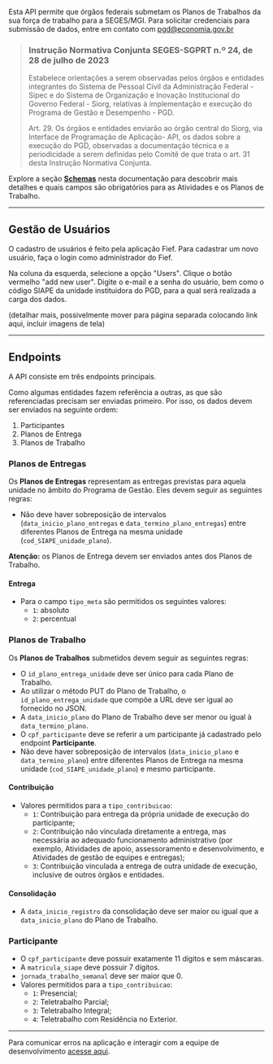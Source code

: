 Esta API permite que órgãos federais submetam os Planos de Trabalhos da
sua força de trabalho para a SEGES/MGI. Para solicitar credenciais para
submissão de dados, entre em contato com
[pgd@economia.gov.br](mailto:pgd@economia.gov.br)

> ### Instrução Normativa Conjunta SEGES-SGPRT n.º 24, de 28 de julho de 2023
>
> Estabelece orientações a serem observadas pelos órgãos e entidades
> integrantes do Sistema de Pessoal Civil da Administração Federal -
> Sipec e do Sistema de Organização e Inovação Institucional do Governo
> Federal - Siorg, relativas à implementação e execução do Programa de
> Gestão e Desempenho - PGD.
>
> Art. 29. Os órgãos e entidades enviarão ao órgão central do Siorg, via
> Interface de Programação de Aplicação- API, os dados sobre a execução
> do PGD, observadas a documentação técnica e a periodicidade a serem
> definidas pelo Comitê de que trata o art. 31 desta Instrução Normativa
> Conjunta.

Explore a seção [**Schemas**](#model-AtividadeSchema) nesta documentação
para descobrir mais detalhes e quais campos são obrigatórios para as
Atividades e os Planos de Trabalho.

-------
## Gestão de Usuários

O cadastro de usuários é feito pela aplicação Fief. Para cadastrar um
novo usuário, faça o login como administrador do Fief.

Na coluna da esquerda, selecione a opção "Users". Clique o botão
vermelho "add new user". Digite o e-mail e a senha do usuário, bem como
o código SIAPE da unidade instituidora do PGD, para a qual será realizada
a carga dos dados.

(detalhar mais, possivelmente mover para página separada colocando link
aqui, incluir imagens de tela)

-------
## Endpoints

A API consiste em três endpoints principais.

Como algumas entidades fazem referência a outras, as que são referenciadas
precisam ser enviadas primeiro. Por isso, os dados devem ser enviados
na seguinte ordem:

1. Participantes
2. Planos de Entrega
3. Planos de Trabalho

### Planos de Entregas

Os **Planos de Entregas** representam as entregas previstas para aquela
unidade no âmbito do Programa de Gestão. Eles devem seguir as seguintes
regras:

* Não deve haver sobreposição de intervalos (`data_inicio_plano_entregas`
  e `data_termino_plano_entregas`) entre diferentes Planos de Entrega na
  mesma unidade (`cod_SIAPE_unidade_plano`).

**Atenção:** os Planos de Entrega devem ser enviados antes dos Planos de
Trabalho.

#### Entrega

* Para o campo `tipo_meta` são permitidos os seguintes valores:
  * `1`: absoluto
  * `2`: percentual

### Planos de Trabalho

Os **Planos de Trabalhos** submetidos devem seguir as seguintes regras:
* O `id_plano_entrega_unidade` deve ser único para cada Plano de Trabalho.
* Ao utilizar o método PUT do Plano de Trabalho, o
  `id_plano_entrega_unidade` que compõe a URL deve ser igual ao fornecido
  no JSON.
* A `data_inicio_plano` do Plano de Trabalho deve ser menor ou igual à
  `data_termino_plano`.
* O `cpf_participante` deve se referir a um participante já cadastrado
  pelo endpoint **Participante**.
* Não deve haver sobreposição de intervalos (`data_inicio_plano` e
  `data_termino_plano`) entre diferentes Planos de Entrega na mesma
  unidade (`cod_SIAPE_unidade_plano`) e mesmo participante.

#### Contribuição

* Valores permitidos para a `tipo_contribuicao`:
  * `1`: Contribuição para entrega da própria unidade de execução do
    participante;
  * `2`: Contribuição não vinculada diretamente a entrega, mas necessária
    ao adequado funcionamento administrativo (por exemplo, Atividades de
    apoio, assessoramento e desenvolvimento, e Atividades de gestão de
    equipes e entregas);
  * `3`: Contribuição vinculada a entrega de outra unidade de execução,
    inclusive de outros órgãos e entidades.


#### Consolidação

* A `data_inicio_registro` da consolidação deve ser maior ou igual que a
  `data_inicio_plano` do Plano de Trabalho.


### Participante

* O `cpf_participante` deve possuir exatamente 11 dígitos e sem máscaras.
* A `matricula_siape` deve possuir 7 dígitos.
* `jornada_trabalho_semanal` deve ser maior que 0.
* Valores permitidos para a `tipo_contribuicao`:
  * `1`: Presencial;
  * `2`: Teletrabalho Parcial;
  * `3`: Teletrabalho Integral;
  * `4`: Teletrabalho com Residência no Exterior.

-------

Para comunicar erros na aplicação e interagir com a equipe de
desenvolvimento
[acesse aqui](https://github.com/gestaogovbr/api-pgd/issues).
